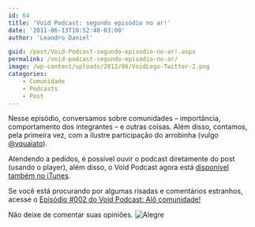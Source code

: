 ```yaml
---
id: 64
title: 'Void Podcast: segundo episódio no ar!'
date: '2011-06-13T10:52:40-03:00'
author: 'Leandro Daniel'

guid: /post/Void-Podcast-segundo-episodio-no-ar!.aspx
permalink: /void-podcast-segundo-episodio-no-ar/
image: /wp-content/uploads/2012/06/VoidLogo-Twitter-2.png
categories:
    - Comunidade
    - Podcasts
    - Post
---
```


Nesse episódio, conversamos sobre comunidades – importância, comportamento dos integrantes – e outras coisas. Além disso, contamos, pela primeira vez, com a ilustre participação do arrobinha (vulgo [@vquaiato](http://twitter.com/vquaiato)).

Atendendo a pedidos, é possível ouvir o podcast diretamente do post (usando o player), além disso, o Void Podcast agora está [disponível também no iTunes](http://itunes.apple.com/br/podcast/void-podcast/id443186480).

Se você está procurando por algumas risadas e comentários estranhos, acesse o [Episódio #002 do Void Podcast: Alô comunidade!](http://voidpodcast.com/2011/06/12/void-podcast-002a-al-comunidade/)

Não deixe de comentar suas opiniões. ![Alegre](http://leandrodaniel.com/pics/wlEmoticon-smile_6.png)